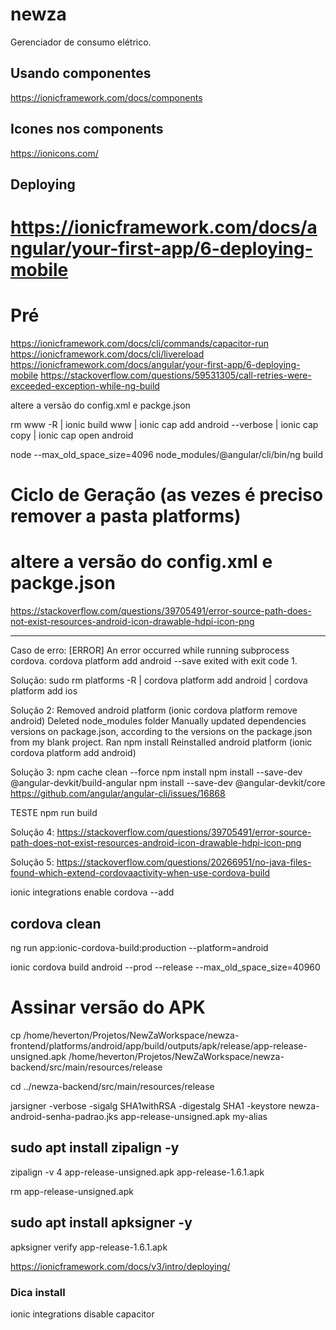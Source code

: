 # newza

Gerenciador de consumo elétrico.

## Usando componentes
https://ionicframework.com/docs/components

## Icones nos components
https://ionicons.com/

## Deploying
# https://ionicframework.com/docs/angular/your-first-app/6-deploying-mobile
# Pré

https://ionicframework.com/docs/cli/commands/capacitor-run
https://ionicframework.com/docs/cli/livereload
https://ionicframework.com/docs/angular/your-first-app/6-deploying-mobile
https://stackoverflow.com/questions/59531305/call-retries-were-exceeded-exception-while-ng-build


altere a versão do config.xml e packge.json

rm www -R | ionic build www | ionic cap add android --verbose | ionic cap copy | ionic cap open android

node --max_old_space_size=4096 node_modules/@angular/cli/bin/ng build
# Ciclo de Geração (as vezes é preciso remover a pasta platforms)

# altere a versão do config.xml e packge.json

https://stackoverflow.com/questions/39705491/error-source-path-does-not-exist-resources-android-icon-drawable-hdpi-icon-png

------------------------
Caso de erro:
[ERROR] An error occurred while running subprocess cordova.
        cordova platform add android --save exited with exit code 1.

Solução: sudo rm platforms -R | cordova platform add android | cordova platform add ios

Solução 2:
Removed android platform (ionic cordova platform remove android)
Deleted node_modules folder
Manually updated dependencies versions on package.json, according to the versions on the package.json from my blank project.
Ran npm install
Reinstalled android platform (ionic cordova platform add android)

Solução 3: 
npm cache clean --force
npm install
npm install --save-dev @angular-devkit/build-angular
npm install --save-dev @angular-devkit/core
https://github.com/angular/angular-cli/issues/16868

TESTE
npm run build

Solução 4:
https://stackoverflow.com/questions/39705491/error-source-path-does-not-exist-resources-android-icon-drawable-hdpi-icon-png

Solução 5:
https://stackoverflow.com/questions/20266951/no-java-files-found-which-extend-cordovaactivity-when-use-cordova-build

ionic integrations enable cordova --add

cordova clean
------------------------

ng run app:ionic-cordova-build:production --platform=android

ionic cordova build android --prod --release --max_old_space_size=40960 

# Assinar versão do APK
cp /home/heverton/Projetos/NewZaWorkspace/newza-frontend/platforms/android/app/build/outputs/apk/release/app-release-unsigned.apk /home/heverton/Projetos/NewZaWorkspace/newza-backend/src/main/resources/release

cd ../newza-backend/src/main/resources/release

jarsigner -verbose -sigalg SHA1withRSA -digestalg SHA1 -keystore newza-android-senha-padrao.jks app-release-unsigned.apk my-alias

## sudo apt install zipalign -y

zipalign -v 4 app-release-unsigned.apk app-release-1.6.1.apk

rm app-release-unsigned.apk

## sudo apt install apksigner -y

apksigner verify app-release-1.6.1.apk

https://ionicframework.com/docs/v3/intro/deploying/

### Dica install
ionic integrations disable capacitor




